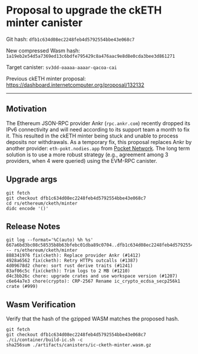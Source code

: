 # Proposal to upgrade the ckETH minter canister

Git hash: `dfb1c634d08ec2248feb4d5792554bbe43e068c7`

New compressed Wasm hash: `1a19eb2e54d5a7369ed13c6bdfe795429c8a476aac9e8d8e0cda3bee3d861271`

Target canister: `sv3dd-oaaaa-aaaar-qacoa-cai`

Previous ckETH minter proposal: https://dashboard.internetcomputer.org/proposal/132132

---

## Motivation
The Ethereum JSON-RPC provider Ankr (`rpc.ankr.com`) recently dropped its IPv6 connectivity and will need according to its support team a month to fix it.
This resulted in the ckETH minter being stuck and unable to process deposits nor withdrawals.
As a temporary fix, this proposal replaces Ankr by another provider: `eth-pokt.nodies.app` from [Pocket Network](https://www.pokt.network/).
The long term solution is to use a more robust strategy (e.g., agreement among 3 providers, when 4 were queried) using the EVM-RPC canister.


## Upgrade args

```
git fetch
git checkout dfb1c634d08ec2248feb4d5792554bbe43e068c7
cd rs/ethereum/cketh/minter
didc encode '()'
```

## Release Notes

```
git log --format='%C(auto) %h %s' 667a6bd3bc08c58535b8b63bfebc01dba89c0704..dfb1c634d08ec2248feb4d5792554bbe43e068c7 -- rs/ethereum/cketh/minter
888341976 fix(cketh): Replace provider Ankr (#1412)
4928a6562 fix(cketh): Retry HTTPs outcalls (#1387)
4d09678d2 chore: sort rust derive traits (#1241)
83af06c5c fix(cketh): Trim logs to 2 MB (#1210)
d4c3bb26c chore: upgrade crates and use workspace version (#1207)
c6e64a7e3 chore(crypto): CRP-2567 Rename ic_crypto_ecdsa_secp256k1 crate (#999)
 ```

## Wasm Verification

Verify that the hash of the gzipped WASM matches the proposed hash.

```
git fetch
git checkout dfb1c634d08ec2248feb4d5792554bbe43e068c7
./ci/container/build-ic.sh -c
sha256sum ./artifacts/canisters/ic-cketh-minter.wasm.gz
```
